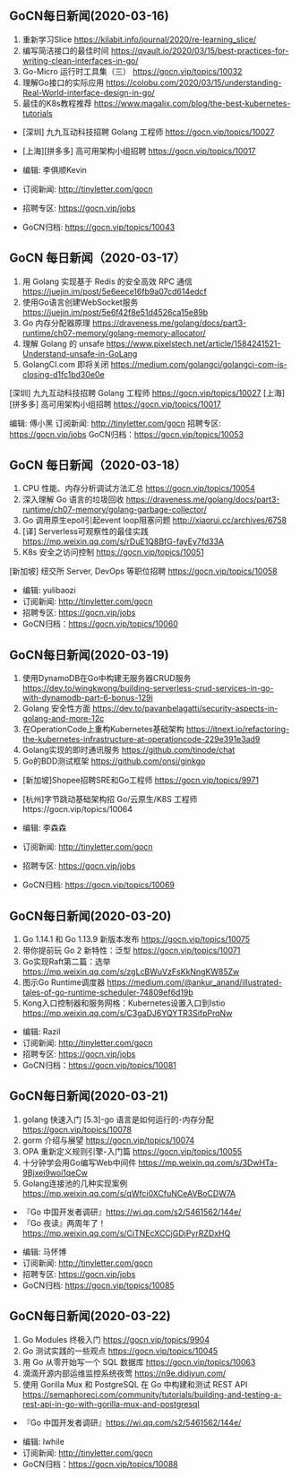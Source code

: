 ## GoCN每日新闻(2020-03-16)

1. 重新学习Slice https://kilabit.info/journal/2020/re-learning_slice/
2. 编写简洁接口的最佳时间 https://qvault.io/2020/03/15/best-practices-for-writing-clean-interfaces-in-go/
3. Go-Micro 运行时工具集（三） https://gocn.vip/topics/10032
4. 理解Go接口的实际应用 https://colobu.com/2020/03/15/understanding-Real-World-interface-design-in-go/
5. 最佳的K8s教程推荐 https://www.magalix.com/blog/the-best-kubernetes-tutorials

* [深圳] 九九互动科技招聘 Golang 工程师 https://gocn.vip/topics/10027
* [上海][拼多多] 高可用架构小组招聘 https://gocn.vip/topics/10017

* 编辑: 李俱顺Kevin
* 订阅新闻: http://tinyletter.com/gocn
* 招聘专区: https://gocn.vip/jobs
* GoCN归档: https://gocn.vip/topics/10043

## GoCN 每日新闻（2020-03-17）

1. 用 Golang 实现基于 Redis 的安全高效 RPC 通信 https://juejin.im/post/5e6eece16fb9a07cd614edcf
2. 使用Go语言创建WebSocket服务 https://juejin.im/post/5e6f42f8e51d4526ca15e89b
3. Go 内存分配器原理 https://draveness.me/golang/docs/part3-runtime/ch07-memory/golang-memory-allocator/
4. 理解 Golang 的 unsafe https://www.pixelstech.net/article/1584241521-Understand-unsafe-in-GoLang
5. GolangCI.com 即将关闭 https://medium.com/golangci/golangci-com-is-closing-d1fc1bd30e0e


[深圳] 九九互动科技招聘 Golang 工程师 https://gocn.vip/topics/10027
[上海][拼多多] 高可用架构小组招聘 https://gocn.vip/topics/10017


编辑: 傅小黑
订阅新闻: http://tinyletter.com/gocn
招聘专区: https://gocn.vip/jobs
GoCN归档：https://gocn.vip/topics/10053


## GoCN 每日新闻（2020-03-18） 

1. CPU 性能、内存分析调试方法汇总 https://gocn.vip/topics/10054
2. 深入理解 Go 语言的垃圾回收 https://draveness.me/golang/docs/part3-runtime/ch07-memory/golang-garbage-collector/
3. Go 调用原生epoll引起event loop阻塞问题 http://xiaorui.cc/archives/6758
4. [译] Serverless可观察性的最佳实践 https://mp.weixin.qq.com/s/rDuE1Q8BfG-fayEy7fd33A
5. K8s 安全之访问控制 https://gocn.vip/topics/10051

[新加坡] 纽交所 Server, DevOps 等职位招聘 https://gocn.vip/topics/10058

* 编辑: yulibaozi
* 订阅新闻: http://tinyletter.com/gocn
* 招聘专区: https://gocn.vip/jobs
* GoCN归档：https://gocn.vip/topics/10060


## GoCN每日新闻(2020-03-19)

1. 使用DynamoDB在Go中构建无服务器CRUD服务 https://dev.to/wingkwong/building-serverless-crud-services-in-go-with-dynamodb-part-6-bonus-129i
2. Golang 安全性方面 https://dev.to/pavanbelagatti/security-aspects-in-golang-and-more-12c
3. 在OperationCode上重构Kubernetes基础架构 https://itnext.io/refactoring-the-kubernetes-infrastructure-at-operationcode-229e391e3ad9
4. Golang实现的即时通讯服务 https://github.com/tinode/chat
5. Go的BDD测试框架 https://github.com/onsi/ginkgo

* [新加坡]Shopee招聘SRE和Go工程师 https://gocn.vip/topics/9971
* [杭州]字节跳动基础架构招 Go/云原生/K8S 工程师https://gocn.vip/topics/10064

* 编辑: 李森森
* 订阅新闻: http://tinyletter.com/gocn
* 招聘专区: https://gocn.vip/jobs
* GoCN归档: https://gocn.vip/topics/10069


## GoCN每日新闻(2020-03-20)

1. Go 1.14.1 和 Go 1.13.9 新版本发布 https://gocn.vip/topics/10075
2. 带你提前玩 Go 2 新特性：泛型 https://gocn.vip/topics/10071
3. Go实现Raft第二篇：选举 https://mp.weixin.qq.com/s/zgLcBWuVzFsKkNngKW85Zw
4. 图示Go Runtime调度器 https://medium.com/@ankur_anand/illustrated-tales-of-go-runtime-scheduler-74809ef6d19b
5. Kong入口控制器和服务网格：Kubernetes设置入口到Istio https://mp.weixin.qq.com/s/C3gaDJ6YQYTR3SifpPrqNw

- 编辑: Razil
- 订阅新闻: http://tinyletter.com/gocn
- 招聘专区: https://gocn.vip/jobs
- GoCN归档：https://gocn.vip/topics/10081

## GoCN每日新闻(2020-03-21)

1. golang 快速入门 [5.3]-go 语言是如何运行的-内存分配 https://gocn.vip/topics/10078 
2. gorm 介绍与展望 https://gocn.vip/topics/10074
3. OPA 重新定义规则引擎-入门篇 https://gocn.vip/topics/10055
4. 十分钟学会用Go编写Web中间件 https://mp.weixin.qq.com/s/3DwHTa-9Bjxei9woi1qeCw
5. Golang连接池的几种实现案例 https://mp.weixin.qq.com/s/qWfci0XCfuNCeAVBoCDW7A

* 『Go 中国开发者调研』https://wj.qq.com/s2/5461562/144e/
* 『Go 夜读』两周年了！https://mp.weixin.qq.com/s/CiTNEcXCCjGDjPyrRZDxHQ

- 编辑: 马怀博 
- 订阅新闻: http://tinyletter.com/gocn
- 招聘专区: https://gocn.vip/jobs
- GoCN归档: https://gocn.vip/topics/10085

## GoCN每日新闻(2020-03-22)

1. Go Modules 终极入门 https://gocn.vip/topics/9904
2. Go 测试实践的一些观点 https://gocn.vip/topics/10045 
3. 用 Go 从零开始写一个 SQL 数据库 https://gocn.vip/topics/10063
4. 滴滴开源内部运维监控系统夜莺 https://n9e.didiyun.com/
5. 使用 Gorilla Mux 和 PostgreSQL 在 Go 中构建和测试 REST API https://semaphoreci.com/community/tutorials/building-and-testing-a-rest-api-in-go-with-gorilla-mux-and-postgresql

* 『Go 中国开发者调研』https://wj.qq.com/s2/5461562/144e/

- 编辑: lwhile
- 订阅新闻: http://tinyletter.com/gocn
- GoCN归档：https://gocn.vip/topics/10088
